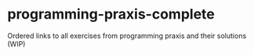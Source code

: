 programming-praxis-complete
===========================

Ordered links to all exercises from programming praxis and their solutions (WIP)
